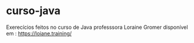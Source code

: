 # curso-java

Exerecícios feitos no curso de Java professsora Loraine Gromer disponível em : https://loiane.training/
